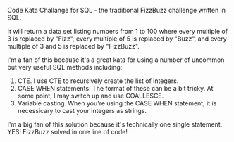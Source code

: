Code Kata Challange for SQL - the traditional FizzBuzz challenge written in SQL.

It will return a data set listing numbers from 1 to 100 where every multiple of 3 is replaced by "Fizz", every multiple of 5 is replaced by "Buzz", and every multiple of 3 and 5 is replaced by "FizzBuzz".


I'm a fan of this because it's a great kata for using a number of uncommon but very useful SQL methods including:

1) CTE. I use CTE to recursively create the list of integers.
2) CASE WHEN statements. The format of these can be a bit tricky. At some point, I may switch up and use COALLESCE.
3) Variable casting. When you're using the CASE WHEN statement, it is necessicary to cast your integers as strings.

I'm a big fan of this solution because it's technically one single statement. YES! FizzBuzz solved in one line of code!
